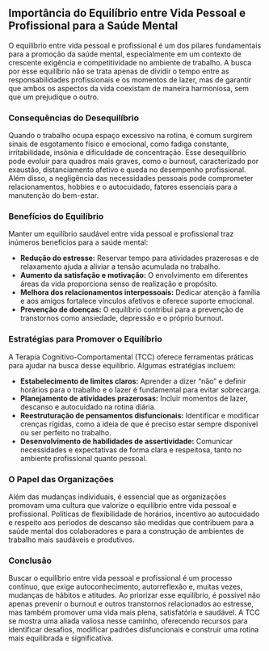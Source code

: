 
## Importância do Equilíbrio entre Vida Pessoal e Profissional para a Saúde Mental

O equilíbrio entre vida pessoal e profissional é um dos pilares fundamentais para a promoção da saúde mental, especialmente em um contexto de crescente exigência e competitividade no ambiente de trabalho. A busca por esse equilíbrio não se trata apenas de dividir o tempo entre as responsabilidades profissionais e os momentos de lazer, mas de garantir que ambos os aspectos da vida coexistam de maneira harmoniosa, sem que um prejudique o outro.

### Consequências do Desequilíbrio

Quando o trabalho ocupa espaço excessivo na rotina, é comum surgirem sinais de esgotamento físico e emocional, como fadiga constante, irritabilidade, insônia e dificuldade de concentração. Esse desequilíbrio pode evoluir para quadros mais graves, como o burnout, caracterizado por exaustão, distanciamento afetivo e queda no desempenho profissional. Além disso, a negligência das necessidades pessoais pode comprometer relacionamentos, hobbies e o autocuidado, fatores essenciais para a manutenção do bem-estar.

### Benefícios do Equilíbrio

Manter um equilíbrio saudável entre vida pessoal e profissional traz inúmeros benefícios para a saúde mental:

- **Redução do estresse:** Reservar tempo para atividades prazerosas e de relaxamento ajuda a aliviar a tensão acumulada no trabalho.
- **Aumento da satisfação e motivação:** O envolvimento em diferentes áreas da vida proporciona senso de realização e propósito.
- **Melhora dos relacionamentos interpessoais:** Dedicar atenção à família e aos amigos fortalece vínculos afetivos e oferece suporte emocional.
- **Prevenção de doenças:** O equilíbrio contribui para a prevenção de transtornos como ansiedade, depressão e o próprio burnout.

### Estratégias para Promover o Equilíbrio

A Terapia Cognitivo-Comportamental (TCC) oferece ferramentas práticas para ajudar na busca desse equilíbrio. Algumas estratégias incluem:

- **Estabelecimento de limites claros:** Aprender a dizer “não” e definir horários para o trabalho e o lazer é fundamental para evitar sobrecarga.
- **Planejamento de atividades prazerosas:** Incluir momentos de lazer, descanso e autocuidado na rotina diária.
- **Reestruturação de pensamentos disfuncionais:** Identificar e modificar crenças rígidas, como a ideia de que é preciso estar sempre disponível ou ser perfeito no trabalho.
- **Desenvolvimento de habilidades de assertividade:** Comunicar necessidades e expectativas de forma clara e respeitosa, tanto no ambiente profissional quanto pessoal.

### O Papel das Organizações

Além das mudanças individuais, é essencial que as organizações promovam uma cultura que valorize o equilíbrio entre vida pessoal e profissional. Políticas de flexibilidade de horários, incentivo ao autocuidado e respeito aos períodos de descanso são medidas que contribuem para a saúde mental dos colaboradores e para a construção de ambientes de trabalho mais saudáveis e produtivos.

### Conclusão

Buscar o equilíbrio entre vida pessoal e profissional é um processo contínuo, que exige autoconhecimento, autorreflexão e, muitas vezes, mudanças de hábitos e atitudes. Ao priorizar esse equilíbrio, é possível não apenas prevenir o burnout e outros transtornos relacionados ao estresse, mas também promover uma vida mais plena, satisfatória e saudável. A TCC se mostra uma aliada valiosa nesse caminho, oferecendo recursos para identificar desafios, modificar padrões disfuncionais e construir uma rotina mais equilibrada e significativa.
```

